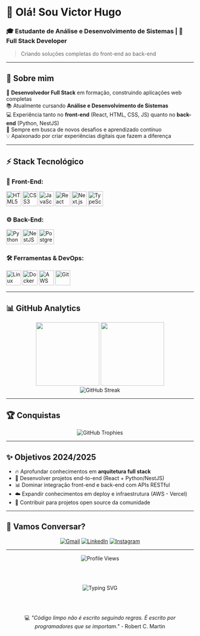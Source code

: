 # 👋 Olá! Sou Victor Hugo
### 🎓 Estudante de Análise e Desenvolvimento de Sistemas | 🚀 Full Stack Developer

> Criando soluções completas do front-end ao back-end

---

## 💫 Sobre mim

🚀 **Desenvolvedor Full Stack** em formação, construindo aplicações web completas  
📚 Atualmente cursando **Análise e Desenvolvimento de Sistemas**  
💻 Experiência tanto no **front-end** (React, HTML, CSS, JS) quanto no **back-end** (Python, NestJS)  
🎯 Sempre em busca de novos desafios e aprendizado contínuo  
💡 Apaixonado por criar experiências digitais que fazem a diferença  

---

## ⚡ Stack Tecnológico

### 🎨 Front-End:
<p align="left">
    <img src="https://skillicons.dev/icons?i=html" height="40" alt="HTML5" title="HTML5" />
    <img src="https://skillicons.dev/icons?i=css" height="40" alt="CSS3" title="CSS3" />
    <img src="https://skillicons.dev/icons?i=js" height="40" alt="JavaScript" title="JavaScript" />
    <img src="https://skillicons.dev/icons?i=react" height="40" alt="React" title="React" />
    <img src="https://skillicons.dev/icons?i=nextjs" height="40" alt="Next.js" title="Next.js" />
    <img src="https://skillicons.dev/icons?i=ts" height="40" alt="TypeScript" title="TypeScript" />
</p>

### ⚙️ Back-End:
<p align="left">
    <img src="https://skillicons.dev/icons?i=py" height="40" alt="Python" title="Python" />
    <img src="https://skillicons.dev/icons?i=nestjs" height="40" alt="NestJS" title="NestJS" />
    <img src="https://skillicons.dev/icons?i=postgresql" height="40" alt="PostgreSQL" title="PostgreSQL" />
</p>

### 🛠️ Ferramentas & DevOps:
<p align="left">
    <img src="https://skillicons.dev/icons?i=linux" height="40" alt="Linux" title="Linux" />
    <img src="https://skillicons.dev/icons?i=docker" height="40" alt="Docker"/>
    <img src="https://skillicons.dev/icons?i=aws" height="40" alt="AWS" title="AWS Services" />
    <img src="https://skillicons.dev/icons?i=git" height="40" alt="Git" title="Git" />
</p>

---

## 📊 GitHub Analytics

<div align="center">
  <img height="170em" src="https://github-readme-stats.vercel.app/api?username=Victoryusz&show_icons=true&theme=tokyonight&include_all_commits=true&count_private=true&bg_color=00000000&title_color=64ffda&text_color=bb86fc&icon_color=03dac6&border_color=64ffda&border_radius=10"/>
  <img height="170em" src="https://github-readme-stats.vercel.app/api/top-langs/?username=Victoryusz&layout=compact&theme=tokyonight&langs_count=8&bg_color=00000000&title_color=64ffda&text_color=bb86fc&border_color=64ffda&border_radius=10"/>
</div>

<div align="center">
  <img src="https://github-readme-streak-stats.herokuapp.com/?user=Victoryusz&theme=tokyonight&background=00000000&border=64ffda&stroke=03dac6&ring=bb86fc&fire=64ffda&currStreakNum=bb86fc&sideNums=03dac6&currStreakLabel=64ffda&sideLabels=bb86fc&dates=03dac6&border_radius=10" alt="GitHub Streak" />
</div>

---

## 🏆 Conquistas

<div align="center">
  <img src="https://github-profile-trophy.vercel.app/?username=Victoryusz&theme=tokyonight&no-frame=true&no-bg=true&margin-w=4&row=1&column=7&title_color=64ffda&text_color=bb86fc&icon_color=03dac6&border_color=64ffda" alt="GitHub Trophies" />
</div>

---

## ✨ Objetivos 2024/2025

- 🔥 Aprofundar conhecimentos em **arquitetura full stack**
- 🚀 Desenvolver projetos end-to-end (React + Python/NestJS)
- 📊 Dominar integração front-end e back-end com APIs RESTful
- ☁️ Expandir conhecimentos em deploy e infraestrutura (AWS - Vercel)
- 🤝 Contribuir para projetos open source da comunidade

---

## 💬 Vamos Conversar?

<div align="center">
  
  [![Gmail](https://img.shields.io/badge/-Gmail-EA4335?style=for-the-badge&logo=gmail&logoColor=white&labelColor=1a1b27)](mailto:Hugo4strong@gmail.com)
  [![LinkedIn](https://img.shields.io/badge/-LinkedIn-0077B5?style=for-the-badge&logo=linkedin&logoColor=white&labelColor=1a1b27)](https://www.linkedin.com/in/victor-hugo-323025158/)
  [![Instagram](https://img.shields.io/badge/-Instagram-E4405F?style=for-the-badge&logo=instagram&logoColor=white&labelColor=1a1b27)](https://www.instagram.com/vick1st/)

</div>

---

<div align="center">
  <img src="https://komarev.com/ghpvc/?username=Victoryusz&color=64ffda&style=for-the-badge&label=Profile+Views" alt="Profile Views" />
  
  <br><br>
  
  <img src="https://readme-typing-svg.herokuapp.com?font=JetBrains+Mono&size=18&duration=3000&pause=1000&color=64FFDA&background=00000000&center=true&vCenter=true&width=600&lines=Full+Stack+Developer+%F0%9F%9A%80;Sempre+aprendendo+algo+novo+%F0%9F%93%9A;Criando+solu%C3%A7%C3%B5es+inovadoras+%F0%9F%92%A1" alt="Typing SVG" />
  
  <br><br>
  
  💻 *"Código limpo não é escrito seguindo regras. É escrito por programadores que se importam."* - Robert C. Martin
</div>
